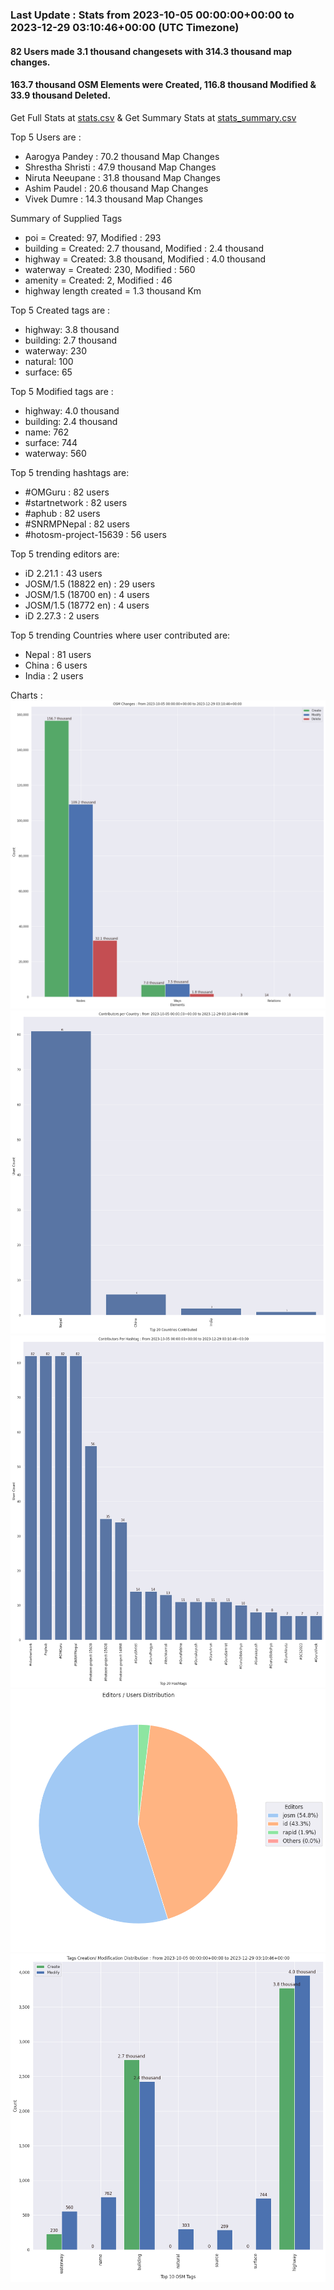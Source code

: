 ### Last Update : Stats from 2023-10-05 00:00:00+00:00 to 2023-12-29 03:10:46+00:00 (UTC Timezone)

#### 82 Users made 3.1 thousand changesets with 314.3 thousand map changes.
#### 163.7 thousand OSM Elements were Created, 116.8 thousand Modified & 33.9 thousand Deleted.
Get Full Stats at [stats.csv](/stats/SNRMPNepal/Every2days/stats.csv)
 & Get Summary Stats at [stats_summary.csv](/stats/SNRMPNepal/Every2days/stats_summary.csv)

Top 5 Users are : 
- Aarogya Pandey : 70.2 thousand Map Changes
- Shrestha Shristi : 47.9 thousand Map Changes
- Niruta Neeupane : 31.8 thousand Map Changes
- Ashim Paudel : 20.6 thousand Map Changes
- Vivek Dumre : 14.3 thousand Map Changes

Summary of Supplied Tags
- poi = Created: 97, Modified : 293
- building = Created: 2.7 thousand, Modified : 2.4 thousand
- highway = Created: 3.8 thousand, Modified : 4.0 thousand
- waterway = Created: 230, Modified : 560
- amenity = Created: 2, Modified : 46
- highway length created = 1.3 thousand Km


Top 5 Created tags are :
- highway: 3.8 thousand
- building: 2.7 thousand
- waterway: 230
- natural: 100
- surface: 65


Top 5 Modified tags are :
- highway: 4.0 thousand
- building: 2.4 thousand
- name: 762
- surface: 744
- waterway: 560


Top 5 trending hashtags are:
- #OMGuru : 82 users
- #startnetwork : 82 users
- #aphub : 82 users
- #SNRMPNepal : 82 users
- #hotosm-project-15639 : 56 users


Top 5 trending editors are:
- iD 2.21.1 : 43 users
- JOSM/1.5 (18822 en) : 29 users
- JOSM/1.5 (18700 en) : 4 users
- JOSM/1.5 (18772 en) : 4 users
- iD 2.27.3 : 2 users


Top 5 trending Countries where user contributed are:
- Nepal : 81 users
- China : 6 users
- India : 2 users


 Charts : 
![Alt text](./stats_osm_changes.png) 
![Alt text](./stats_users_per_country.png) 
![Alt text](./stats_users_per_hashtag.png) 
![Alt text](./stats_editors_pie_chart.png) 
![Alt text](./stats_tags.png) 
